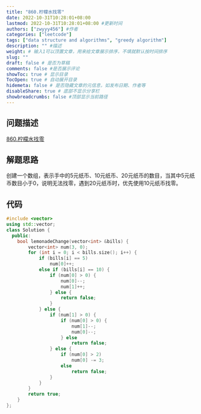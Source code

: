 ```yaml
---
title: "860.柠檬水找零"
date: 2022-10-31T10:28:01+08:00
lastmod: 2022-10-31T10:28:01+08:00 #更新时间
authors: ["zwyyy456"] #作者
categories: ["leetcode"]
tags: ["data structure and algorithms", "greedy algorithm"]
description: "" #描述
weight: # 输入1可以顶置文章，用来给文章展示排序，不填就默认按时间排序
slug: ""
draft: false # 是否为草稿
comments: false #是否展示评论
showToc: true # 显示目录
TocOpen: true # 自动展开目录
hidemeta: false # 是否隐藏文章的元信息，如发布日期、作者等
disableShare: true # 底部不显示分享栏
showbreadcrumbs: false #顶部显示当前路径
---
```

## 问题描述
[860.柠檬水找零](https://leetcode.cn/problems/lemonade-change/)

## 解题思路
创建一个数组，表示手中的5元纸币、10元纸币、20元纸币的数目，当其中5元纸币数目小于0，说明无法找零，遇到20元纸币时，优先使用10元纸币找零。

## 代码
```cpp
#include <vector>
using std::vector;
class Solution {
  public:
    bool lemonadeChange(vector<int> &bills) {
        vector<int> num(3, 0);
        for (int i = 0; i < bills.size(); i++) {
            if (bills[i] == 5)
                num[0]++;
            else if (bills[i] == 10) {
                if (num[0] > 0) {
                    num[0]--;
                    num[1]++;
                } else {
                    return false;
                }
            } else {
                if (num[1] > 0) {
                    if (num[0] > 0) {
                        num[1]--;
                        num[0]--;
                    } else
                        return false;
                } else {
                    if (num[0] > 2)
                        num[0] -= 3;
                    else
                        return false;
                }
            }
        }
        return true;
    }
};
```
